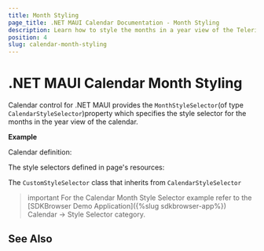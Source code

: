 ```yaml
---
title: Month Styling
page_title: .NET MAUI Calendar Documentation - Month Styling
description: Learn how to style the months in a year view of the Telerik .NET MAUI Calendar control.
position: 4
slug: calendar-month-styling
---
```


# .NET MAUI Calendar Month Styling

Calendar control for .NET MAUI provides the `MonthStyleSelector`(of type `CalendarStyleSelector`)property which specifies the style selector for the months in the year view of the calendar.

**Example**

Calendar definition:

<snippet id='calendar-styleselectors-monthstyleselector-usage'/>

The style selectors defined in page's resources: 

<snippet id='calendar-styleselectors-monthstyleselector-definition'/>

The `CustomStyleSelector` class that inherits from `CalendarStyleSelector`

<snippet id='calendar-styleselectors-custom-calendarstyleselector'/>

>important For the Calendar Month Style Selector example refer to the [SDKBrowser Demo Application]({%slug sdkbrowser-app%}) Calendar -> Style Selector category.

## See Also

